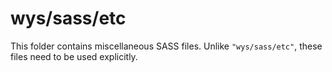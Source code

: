 # wys/sass/etc

This folder contains miscellaneous SASS files. Unlike `"wys/sass/etc"`, these files
need to be used explicitly.
